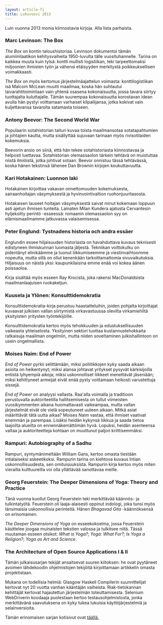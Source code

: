 ```yaml
---
layout: article-fi
title: Lukuvuosi 2013
---
```


Luin vuonna 2013 monia kiinnostavia kirjoja. Alla lista parhaista.

### Marc Levinson: The Box

*The Box* on kontin taloushistoriaa. Levinson dokumentoi tämän alumiinilaatikon
kehitysvaiheita 1950-luvulta tälle vuosituhannelle. Tarina on kaikkea muuta kuin
tylsä: kontti mullisti logistiikan, teki tarpeettomaksi miljoonien ihmisten
työn ja vähensi etäisyyden merkitystä poikkeuksellisen voimakkaasti.

*The Box* on myös kertomus järjestelmäajattelun voimasta: konttilogistiikan isä
Malcom McLean muutti maailmaa, koska hän suhtautui laivarahtitoimintaan vain
yhtenä osasena kokonaisuutta, jossa tavara siirtyy tuottajalta kuluttajalle.
Tämän suurempaa kokonaisuutta korostavan idean avulla hän pystyi voittamaan
varhaiset kilpailijansa, jotka kokivat vain kuljettavansa tavaroita satamasta
toiseen.

### Antony Beevor: The Second World War

Populaarin sotahistorian taituri kuvaa toista maailmansotaa sotatapahtumien ja
johtajien kautta, mutta sisällyttää sujuvaan tarinaan myös rivisotilaiden
kokemuksia.

Beevorin ansio on siinä, että hän tekee sotahistoriasta kiinnostavaa
ja helposti luettavaa. Sotahistorian olemassaolon tärkein tehtävä on muistuttaa
niistä ilmiöistä, jotka johtivat sotaan. Beevor onnistuu tässä tehtävässä, koska
hänen tekstinsä lähenee Dan Brownin kirjojen koukuttavuutta.

### Kari Hotakainen: Luonnon laki

Hotakainen kirjoittaa vakavan onnettomuuden kokemuksesta, sairaanhoitajan
väsymyksestä ja hyvinvointivaltion ruohonjuuritasosta.

Hotakaisen lauseet hoitajan väsymyksestä saivat minut kokemaan loppuun asti
ajetun ihmisen tunteita. Lainaten Milan Kundera ajatusta Cervantesin hyljeksitty
perintö -esseessä: romaanin olemassaolon syy on elämismaailmamme jatkuvassa
valaisemisessa.

### Peter Englund: Tystnadens historia och andra essäer

Englundin essee hiljaisuuden historiasta on havahduttava kuvaus teknisesti
edistyneen ihmiskunnan luomasta jäljestä. Tekniikan voittokulku on pidentänyt
elinikäämme ja tuonut liikkumiseemme ja viestinvaihtoomme nopeutta, mutta sillä
on ollut kenenkään tarkoittamattomia sivuvaikutuksia. Hiljaisuus on näistä yksi:
kaupunkilaisina emme enää voi kokea äänen poissaoloa.

Kirja sisältää myös esseen Ray Krocista, joka rakensi MacDonaldsista
maailmanlaajuisen ruokaketjun.

### Kuusela ja Ylönen: Konsulttidemokratia

Konsulttidemokratia-kirja perustuu haastatteluihin, joiden pohjalta kirjoittajat
kuvaavat julkisen vallan siirtymistä virkavastuussa olevilta virkamiehiltä
yksityisten yritysten työntekijöille.

Konsulttidemokratia kertoo myös tehokkuuden ja edustuksellisuuden vaikeasta
yhteiselosta. Yksityinen sektori tuottaa kustannustehokkaita ratkaisuja maailman
ongelmiin, mutta niiden soveltaminen julkishallintoon on usein ongelmallista.

### Moises Naim: End of Power

*End of Power* pyrkii selittämään, miksi poliitikkojen kyky saada aikaan asioita
on heikentynyt; miksi alansa johtavat yritykset pysyvät kärkisijoilla entistä
lyhyempiä aikoja; miksi uskonnolliset liikkeet menettävät jäseniään; miksi
kehittyneet armeijat eivät enää pysty voittamaan heikosti varustettuja sissejä.

*End of Power* on analyysi vallasta. Raa'alla voimalla ja traditioon perustuvalla
auktoriteetilla hallitsemisesta on tullut viimeisten vuosikymmenten aikana
huomattavasti vaikeampaa, mutta vallan järjestelmät eivät ole vielä sopeutuneet
uuteen aikaan. Mitkä asiat määrittävät tätä uutta aikaa? Moises Naim vastaa,
että ihmiset vaativat enemmän ja parempaa. Lisäksi heidän kykynsä liikkua ja saada
tietoa laajoilta alueilta on ennennäkemättömän hyvä. Lopuksi, heidän asenteensa
valtaa ja auktoriteetteja kohtaan on muuttunut paljon kriittisemmäksi.

### Rampuri: Autobiography of a Sadhu

Rampuri, syntymänimeltään William Gans, kertoo omasta tiestään intialaiseksi
askeetikoksi. Rampurin tarina on kiehtova kuvaus Intian uskonnollisuudesta, sen
omituisuuksista. Rampurin kirja kertoo myös miten vierailla kulttuureilla voi
olla yllättävää sanottavaa meille.

### Georg Feuerstein: The Deeper Dimensions of Yoga: Theory and Practice

Tänä vuonna kuollut Georg Feuerstein teki merkittävää käännös- ja tulkintatyötä.
Feuerstein oli laaja-alaisesti oppinut indologi, joka tunsi myös länsimaisia
uskonnollisia perinteitä. Hänen *Bhagavad Gita* -käännöksensä on erinomainen.

*The Deeper Dimensions of Yoga* on esseekokoelma, jossa Feuerstein käsittelee
joogaa muinaisten tekstien valossa ja tulkitsee niitä. Tässä muutaman esseen
otsikot: *What is Yoga?*; *Yoga: What For?*; *Is Yoga a Religion?*; *Yoga as Art and
Science*.

### The Architecture of Open Source Applications I & II

Tämän julkaisusarjan tekijät ansaitsevat suuren kiitoksen: he ovat pyytäneet
avoimen lähdekoodin ohjelmistojen tekijöitä kirjoittamaan artikkelin omasta
projektistaan.

Mukana on todellisia helmiä: Glasgow Haskell Compilerin suunnittelijat kertovat
nyt 20 vuotta vanhan kääntäjän vaiheista. Riak-tietokannan kehittäjät kertovat
hajautettun järjestelmän toteuttamisesta. Selenium WebDriverin koodaaja
puolestaan kertoo testausohjelmistosta, jonka merkittävänä saavutuksena on kyky
tukea lukuisia käyttöjärjestelmiä ja selainversioita.

Tämän erinomaisen sarjan kotisivut ovat
[täällä.](http://www.aosabook.org/en/index.html)

